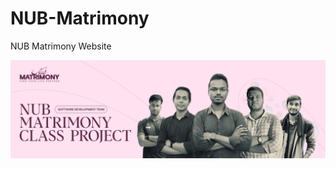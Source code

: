# NUB-Matrimony
NUB Matrimony Website

![Web Developer (MERN Stack) | IT Specialist | Video Editor](https://github.com/helalkhandev/Matrimony-Website/blob/main/client/src/assets/images/Banner.png?raw=true)

